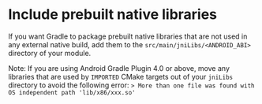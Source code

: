 # Include prebuilt native libraries

If you want Gradle to package prebuilt native libraries that are not used in any external native build,
add them to the `src/main/jniLibs/<ANDROID_ABI>` directory of your module.

Note:
If you are using Android Gradle Plugin 4.0 or above, move any libraries that are used 
by `IMPORTED` CMake targets out of your `jniLibs` directory to avoid the following error:
    `> More than one file was found with OS independent path 'lib/x86/xxx.so'`
